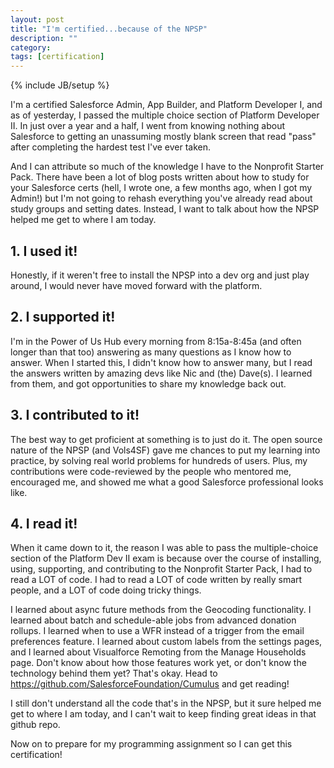 ```yaml
---
layout: post
title: "I'm certified...because of the NPSP"
description: ""
category: 
tags: [certification]
---
```

{% include JB/setup %}


I'm a certified Salesforce Admin, App Builder, and Platform Developer I, and as of yesterday, I passed the multiple choice section of Platform Developer II. In just over a year and a half, I went from knowing nothing about Salesforce to getting an unassuming mostly blank screen that read "pass" after completing the hardest test I've ever taken. 

And I can attribute so much of the knowledge I have to the Nonprofit Starter Pack. There have been a lot of blog posts written about how to study for your Salesforce certs (hell, I wrote one, a few months ago, when I got my Admin!) but I'm not going to rehash everything you've already read about study groups and setting dates. Instead, I want to talk about how the NPSP helped me get to where I am today.

## 1. I used it!
Honestly, if it weren't free to install the NPSP into a dev org and just play around, I would never have moved forward with the platform.

## 2. I supported it!
I'm in the Power of Us Hub every morning from 8:15a-8:45a (and often longer than that too) answering as many questions as I know how to answer. When I started this, I didn't know how to answer many, but I read the answers written by amazing devs like Nic and (the) Dave(s). I learned from them, and got opportunities to share my knowledge back out.

## 3. I contributed to it!
The best way to get proficient at something is to just do it. The open source nature of the NPSP (and Vols4SF) gave me chances to put my learning into practice, by solving real world problems for hundreds of users. Plus, my contributions were code-reviewed by the people who mentored me, encouraged me, and showed me what a good Salesforce professional looks like. 

## 4. I read it!
When it came down to it, the reason I was able to pass the multiple-choice section of the Platform Dev II exam is because over the course of installing, using, supporting, and contributing to the Nonprofit Starter Pack, I had to read a LOT of code. I had to read a LOT of code written by really smart people, and a LOT of code doing tricky things.

I learned about async future methods from the Geocoding functionality. I learned about batch and schedule-able jobs from advanced donation rollups. I learned when to use a WFR instead of a trigger from the email preferences feature. I learned about custom labels from the settings pages, and I learned about Visualforce Remoting from the Manage Households page. Don't know about how those features work yet, or don't know the technology behind them yet? That's okay. Head to https://github.com/SalesforceFoundation/Cumulus and get reading!

I still don't understand all the code that's in the NPSP, but it sure helped me get to where I am today, and I can't wait to keep finding great ideas in that github repo.

Now on to prepare for my programming assignment so I can get this certification!
